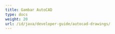 ```yaml
---
title: Gambar AutoCAD
type: docs
weight: 20
url: /id/java/developer-guide/autocad-drawings/
---
```

